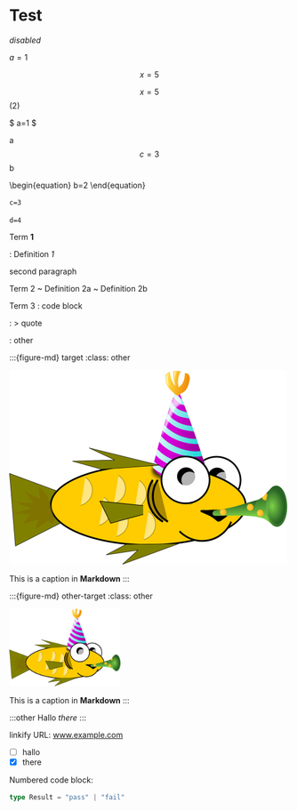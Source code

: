 # Test

*disabled*

$a=1$

$$x=5$$

$$x=5$$ (2)

$ a=1 $

a $$c=3$$ b

\begin{equation}
b=2
\end{equation}

```{math}
c=3

d=4
```

Term **1**

: Definition *1*

  second paragraph

Term 2
  ~ Definition 2a
  ~ Definition 2b

Term 3
  :     code block

  : > quote

  : other

:::{figure-md} target
:class: other

![fun-fish](fun-fish.png)

This is a caption in **Markdown**
:::

:::{figure-md} other-target
:class: other

<img src="fun-fish.png" alt="fishy" class="bg-primary mb-1" width="200px">

This is a caption in **Markdown**
:::

:::other
Hallo *there*
:::

linkify URL: www.example.com

- [ ] hallo
- [x] there

Numbered code block:

```typescript
type Result = "pass" | "fail"
```
